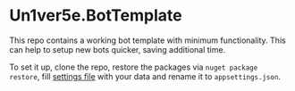 # Un1ver5e.BotTemplate
This repo contains a working bot template with minimum functionality. This can help to setup new bots quicker, saving additional time.

To set it up, clone the repo, restore the packages via `nuget package restore`, fill [settings file](./_appsettings.json) with your data and rename it to `appsettings.json`.
